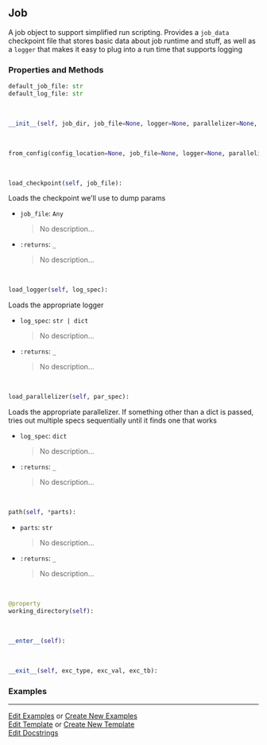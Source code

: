 ## <a id="McUtils.Scaffolding.Jobs.Job">Job</a>
A job object to support simplified run scripting.
Provides a `job_data` checkpoint file that stores basic
data about job runtime and stuff, as well as a `logger` that
makes it easy to plug into a run time that supports logging

### Properties and Methods
```python
default_job_file: str
default_log_file: str
```
<a id="McUtils.Scaffolding.Jobs.Job.__init__" class="docs-object-method">&nbsp;</a>
```python
__init__(self, job_dir, job_file=None, logger=None, parallelizer=None, job_parameters=None): 
```

<a id="McUtils.Scaffolding.Jobs.Job.from_config" class="docs-object-method">&nbsp;</a>
```python
from_config(config_location=None, job_file=None, logger=None, parallelizer=None, job_parameters=None): 
```

<a id="McUtils.Scaffolding.Jobs.Job.load_checkpoint" class="docs-object-method">&nbsp;</a>
```python
load_checkpoint(self, job_file): 
```
Loads the checkpoint we'll use to dump params
- `job_file`: `Any`
    >No description...
- `:returns`: `_`
    >No description...

<a id="McUtils.Scaffolding.Jobs.Job.load_logger" class="docs-object-method">&nbsp;</a>
```python
load_logger(self, log_spec): 
```
Loads the appropriate logger
- `log_spec`: `str | dict`
    >No description...
- `:returns`: `_`
    >No description...

<a id="McUtils.Scaffolding.Jobs.Job.load_parallelizer" class="docs-object-method">&nbsp;</a>
```python
load_parallelizer(self, par_spec): 
```
Loads the appropriate parallelizer.
        If something other than a dict is passed,
        tries out multiple specs sequentially until it finds one that works
- `log_spec`: `dict`
    >No description...
- `:returns`: `_`
    >No description...

<a id="McUtils.Scaffolding.Jobs.Job.path" class="docs-object-method">&nbsp;</a>
```python
path(self, *parts): 
```

- `parts`: `str`
    >No description...
- `:returns`: `_`
    >No description...

<a id="McUtils.Scaffolding.Jobs.Job.working_directory" class="docs-object-method">&nbsp;</a>
```python
@property
working_directory(self): 
```

<a id="McUtils.Scaffolding.Jobs.Job.__enter__" class="docs-object-method">&nbsp;</a>
```python
__enter__(self): 
```

<a id="McUtils.Scaffolding.Jobs.Job.__exit__" class="docs-object-method">&nbsp;</a>
```python
__exit__(self, exc_type, exc_val, exc_tb): 
```

### Examples




___

[Edit Examples](https://github.com/McCoyGroup/McUtils/edit/edit/ci/examples/ci/docs/McUtils/Scaffolding/Jobs/Job.md) or 
[Create New Examples](https://github.com/McCoyGroup/McUtils/new/edit/?filename=ci/examples/ci/docs/McUtils/Scaffolding/Jobs/Job.md) <br/>
[Edit Template](https://github.com/McCoyGroup/McUtils/edit/edit/ci/docs/ci/docs/McUtils/Scaffolding/Jobs/Job.md) or 
[Create New Template](https://github.com/McCoyGroup/McUtils/new/edit/?filename=ci/docs/templates/ci/docs/McUtils/Scaffolding/Jobs/Job.md) <br/>
[Edit Docstrings](https://github.com/McCoyGroup/McUtils/edit/edit/McUtils/Scaffolding/Jobs.py?message=Update%20Docs)